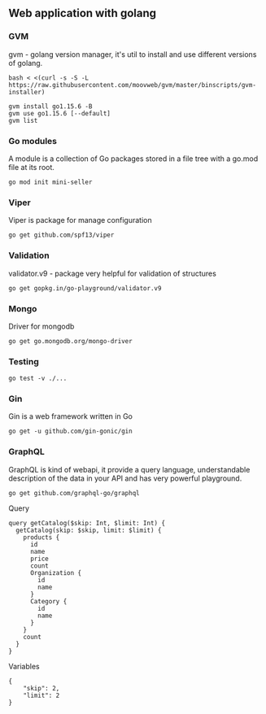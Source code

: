 ## Web application with golang

### GVM
gvm - golang version manager, it's util to install and use different versions of golang.
```
bash < <(curl -s -S -L https://raw.githubusercontent.com/moovweb/gvm/master/binscripts/gvm-installer)

gvm install go1.15.6 -B
gvm use go1.15.6 [--default]
gvm list
```

### Go modules
A module is a collection of Go packages stored in a file tree with a go.mod file at its root.
```
go mod init mini-seller
```

### Viper
Viper is package for manage configuration
```
go get github.com/spf13/viper
```

### Validation
validator.v9 - package very helpful for validation of structures
```
go get gopkg.in/go-playground/validator.v9
```

### Mongo
Driver for mongodb
```
go get go.mongodb.org/mongo-driver
```

### Testing
```
go test -v ./...
```

### Gin
Gin is a web framework written in Go
```
go get -u github.com/gin-gonic/gin
```

### GraphQL
GraphQL is kind of webapi, it provide a query language, understandable description of the data in your API and has very powerful playground.
```
go get github.com/graphql-go/graphql
```

Query
```
query getCatalog($skip: Int, $limit: Int) {
  getCatalog(skip: $skip, limit: $limit) {
    products {
      id
      name
      price
      count
      Organization {
        id
        name
      }
      Category {
        id
        name
      }
    }
    count
  }
}
```

Variables
```
{
    "skip": 2,
    "limit": 2
}
```





